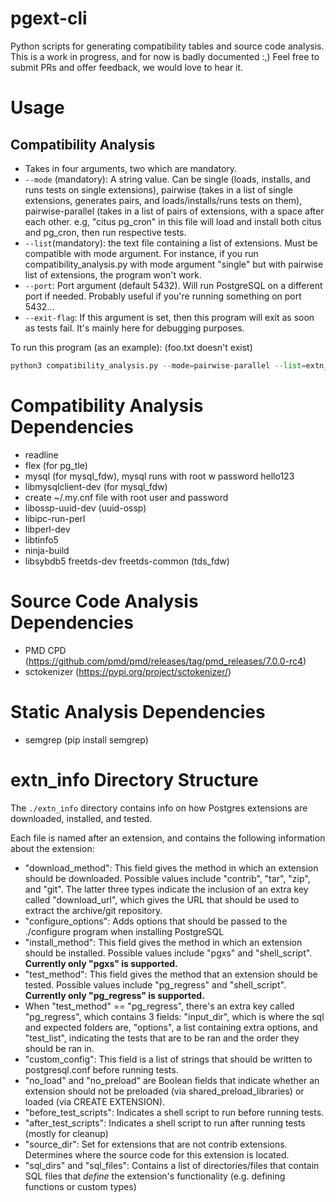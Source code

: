 # pgext-cli
Python scripts for generating compatibility tables and source code analysis. This is a work in progress, and for now is badly documented :,) Feel free to submit PRs and offer feedback, we would love to hear it.

# Usage
## Compatibility Analysis
- Takes in four arguments, two which are mandatory.
- `--mode` (mandatory): A string value. Can be single (loads, installs, and runs tests on single extensions), pairwise (takes in a list of single extensions, generates pairs, and loads/installs/runs tests on them), pairwise-parallel (takes in a list of pairs of extensions, with a space after each other. e.g, "citus pg_cron" in this file will load and install both citus and pg_cron, then run respective tests.
- `--list`(mandatory): the text file containing a list of extensions. Must be compatible with mode argument. For instance, if you run compatibility_analysis.py with mode argument "single" but with pairwise list of extensions, the program won't work.
- `--port`: Port argument (default 5432). Will run PostgreSQL on a different port if needed. Probably useful if you're running something on port 5432...
- `--exit-flag`: If this argument is set, then this program will exit as soon as tests fail. It's mainly here for debugging purposes.

To run this program (as an example): (foo.txt doesn't exist)
```python
python3 compatibility_analysis.py --mode=pairwise-parallel --list=extn_list/foo.txt --port=5430
```

# Compatibility Analysis Dependencies
- readline
- flex (for pg_tle)
- mysql (for mysql_fdw), mysql runs with root w password hello123
- libmysqlclient-dev (for mysql_fdw)
- create ~/.my.cnf file with root user and password
- libossp-uuid-dev (uuid-ossp)
- libipc-run-perl
- libperl-dev
- libtinfo5
- ninja-build
- libsybdb5 freetds-dev freetds-common (tds_fdw)

# Source Code Analysis Dependencies
- PMD CPD (https://github.com/pmd/pmd/releases/tag/pmd_releases/7.0.0-rc4)
- sctokenizer (https://pypi.org/project/sctokenizer/)

# Static Analysis Dependencies
- semgrep (pip install semgrep)

# extn_info Directory Structure
The `./extn_info` directory contains info on how Postgres extensions are downloaded, installed, and tested.

Each file is named after an extension, and contains the following information about the extension:
- "download_method": This field gives the method in which an extension should be downloaded. Possible values include "contrib", "tar", "zip", and "git". The latter three types indicate the inclusion of an extra key called "download_url", which gives the URL that should be used to extract the archive/git repository.
- "configure_options": Adds options that should be passed to the ./configure program when installing PostgreSQL
- "install_method": This field gives the method in which an extension should be installed. Possible values include "pgxs" and "shell_script". **Currently only "pgxs" is supported.**
- "test_method": This field gives the method that an extension should be tested. Possible values include "pg_regress" and "shell_script". **Currently only "pg_regress" is supported.**
- When "test_method" == "pg_regress", there's an extra key called "pg_regress", which contains 3 fields: "input_dir", which is where the sql and expected folders are, "options", a list containing extra options, and "test_list", indicating the tests that are to be ran and the order they should be ran in.
- "custom_config": This field is a list of strings that should be written to postgresql.conf before running tests.
- "no_load" and "no_preload" are Boolean fields that indicate whether an extension should not be preloaded (via shared_preload_libraries) or loaded (via CREATE EXTENSION).
- "before_test_scripts": Indicates a shell script to run before running tests.
- "after_test_scripts": Indicates a shell script to run after running tests (mostly for cleanup)
- "source_dir": Set for extensions that are not contrib extensions. Determines where the source code for this extension is located.
- "sql_dirs" and "sql_files": Contains a list of directories/files that contain SQL files that *define* the extension's functionality (e.g. defining functions or custom types)
